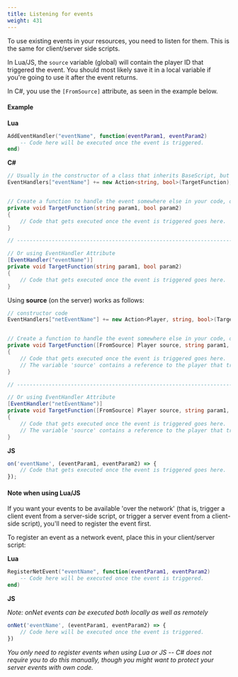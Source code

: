 ```yaml
---
title: Listening for events
weight: 431
---
```


To use existing events in your resources, you need to listen for them. This is the same for client/server side scripts.

In Lua/JS, the `source` variable (global) will contain the player ID that triggered the event. You should most likely save it in a local variable if you're going to use it after the event returns.

In C#, you use the `[FromSource]` attribute, as seen in the example below.

#### Example
**Lua**
```lua
AddEventHandler("eventName", function(eventParam1, eventParam2)
    -- Code here will be executed once the event is triggered.
end)
```

**C#**
```csharp
// Usually in the constructor of a class that inherits BaseScript, but can be done anywhere in a BaseScript.
EventHandlers["eventName"] += new Action<string, bool>(TargetFunction);


// Create a function to handle the event somewhere else in your code, or use a lambda.
private void TargetFunction(string param1, bool param2)
{
    // Code that gets executed once the event is triggered goes here.
}

// -----------------------------------------------------------------------------

// Or using EventHandler Attribute
[EventHandler("eventName")]
private void TargetFunction(string param1, bool param2)
{
    // Code that gets executed once the event is triggered goes here.
}
```

Using **source** (on the server) works as follows:

```csharp
// constructor code
EventHandlers["netEventName"] += new Action<Player, string, bool>(TargetFunction);


// Create a function to handle the event somewhere else in your code, or use a lambda.
private void TargetFunction([FromSource] Player source, string param1, bool param2)
{
    // Code that gets executed once the event is triggered goes here.
    // The variable 'source' contains a reference to the player that triggered the event.
}

// -----------------------------------------------------------------------------

// Or using EventHandler Attribute
[EventHandler("netEventName")]
private void TargetFunction([FromSource] Player source, string param1, bool param2)
{
    // Code that gets executed once the event is triggered goes here.
    // The variable 'source' contains a reference to the player that triggered the event.
}
```

**JS**
```js
on('eventName', (eventParam1, eventParam2) => {
    // Code that gets executed once the event is triggered goes here.
});
```

#### Note when using Lua/JS
If you want your events to be available 'over the network' (that is, trigger a client event from a server-side script, or trigger a server event from a client-side script), you'll need to register the event first.

To register an event as a network event, place this in your client/server script:

**Lua**
```lua
RegisterNetEvent("eventName", function(eventParam1, eventParam2)
    -- Code here will be executed once the event is triggered.
end)
```

**JS**

_Note: onNet events can be executed both locally as well as remotely_
```js
onNet('eventName', (eventParam1, eventParam2) => {
    // Code here will be executed once the event is triggered.
})
```

_You only need to register events when using Lua or JS -- C# does not require you to do this manually, though you might want to protect your server events with own code._
